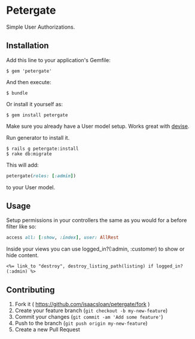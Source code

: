 # Petergate

Simple User Authorizations.

## Installation

Add this line to your application's Gemfile:

    $ gem 'petergate'

And then execute:

    $ bundle

Or install it yourself as:

    $ gem install petergate
Make sure you already have a User model setup. Works great with [devise](https://github.com/plataformatec/devise).

Run generator to install it.

    $ rails g petergate:install
    $ rake db:migrate

This will add: 
```ruby
petergate(roles: [:admin])
```
to your User model. 

## Usage

Setup permissions in your controllers the same as you would for a before filter like so:

```ruby
access all: [:show, :index], user: AllRest
```

Inside your views you can use logged_in?(:admin, :customer) to show or hide content.

```erb
<%= link_to "destroy", destroy_listing_path(listing) if logged_in?(:admin) %>
```

## Contributing

1. Fork it ( https://github.com/isaacsloan/petergate/fork )
2. Create your feature branch (`git checkout -b my-new-feature`)
3. Commit your changes (`git commit -am 'Add some feature'`)
4. Push to the branch (`git push origin my-new-feature`)
5. Create a new Pull Request
